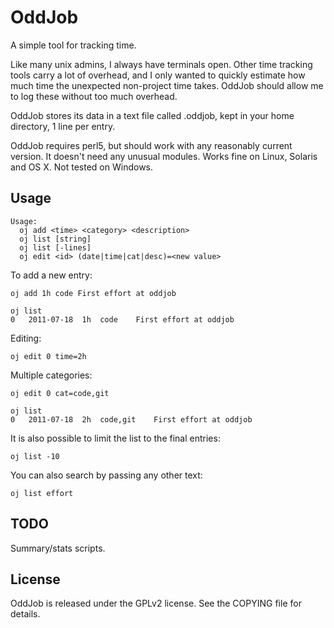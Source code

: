 # OddJob #

A simple tool for tracking time.

Like many unix admins, I always have terminals open. Other time tracking tools carry a lot of overhead, and I only wanted to quickly estimate how much time the unexpected non-project time takes. OddJob should allow me to log these without too much overhead. 

OddJob stores its data in a text file called .oddjob, kept in your home directory, 1 line per entry. 

OddJob requires perl5, but should work with any reasonably current version. It doesn't need any unusual modules. Works fine on Linux, Solaris and OS X. Not tested on Windows.

## Usage ##

    Usage:
      oj add <time> <category> <description>
      oj list [string]
      oj list [-lines]
      oj edit <id> (date|time|cat|desc)=<new value>

To add a new entry:

    oj add 1h code First effort at oddjob

    oj list
    0	2011-07-18	1h	code	First effort at oddjob

Editing:

    oj edit 0 time=2h

Multiple categories:

    oj edit 0 cat=code,git

    oj list
    0	2011-07-18	2h	code,git	First effort at oddjob


It is also possible to limit the list to the final entries:

    oj list -10

You can also search by passing any other text:

    oj list effort

## TODO ##

Summary/stats scripts.

## License ##

OddJob is released under the GPLv2 license. See the COPYING file for
details.
